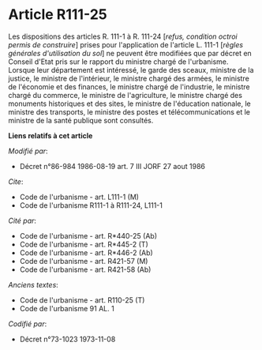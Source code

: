 # Article R111-25

Les dispositions des articles R. 111-1 à R. 111-24 [*refus, condition octroi permis de construire*] prises pour l'application
de l'article L. 111-1 [*règles générales d'utilisation du sol*] ne peuvent être modifiées que par décret en Conseil d'Etat
pris sur le rapport du ministre chargé de l'urbanisme. Lorsque leur département est intéressé, le garde des sceaux, ministre
de la justice, le ministre de l'intérieur, le ministre chargé des armées, le ministre de l'économie et des finances, le
ministre chargé de l'industrie, le ministre chargé du commerce, le ministre de l'agriculture, le ministre chargé des
monuments historiques et des sites, le ministre de l'éducation nationale, le ministre des transports, le ministre des postes
et télécommunications et le ministre de la santé publique sont consultés.

**Liens relatifs à cet article**

_Modifié par_:

  - Décret n°86-984 1986-08-19 art. 7 III JORF 27 aout 1986

_Cite_:

  - Code de l'urbanisme - art. L111-1 (M)
  - Code de l'urbanisme R111-1 à R111-24, L111-1

_Cité par_:

  - Code de l'urbanisme - art. R*440-25 (Ab)
  - Code de l'urbanisme - art. R*445-2 (T)
  - Code de l'urbanisme - art. R*446-2 (Ab)
  - Code de l'urbanisme - art. R421-57 (M)
  - Code de l'urbanisme - art. R421-58 (Ab)

_Anciens textes_:

  - Code de l'urbanisme - art. R110-25 (T)
  - Code de l'urbanisme 91 AL. 1

_Codifié par_:

  - Décret n°73-1023 1973-11-08
